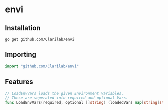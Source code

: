 # envi

## Installation
```shell
go get github.com/Clarilab/envi
```

## Importing
```go
import "github.com/Clarilab/envi"
```

## Features
```go
// LoadEnvVars loads the given Environment Variables.
// These are seperated into required and optional Vars.
func LoadEnvVars(required, optional []string) (loadedVars map[string]string, err error)
```
